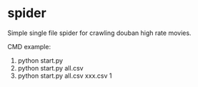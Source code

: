 # spider
Simple single file spider for crawling douban high rate movies.

CMD example:
1. python start.py
2. python start.py all.csv
3. python start.py all.csv xxx.csv 1

